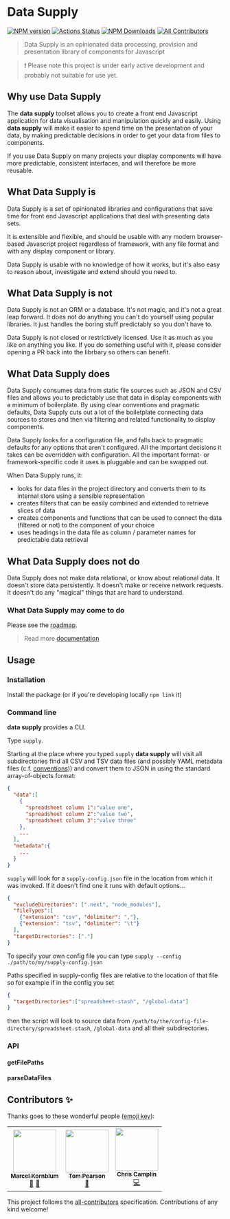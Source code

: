# Data Supply

[![NPM version](https://img.shields.io/npm/v/@datasupply/datasupply.svg)](https://www.npmjs.com/package/@datasupply/datasupply) [![Actions Status](https://github.com/signal-noise/datasupply/workflows/Test%20and%20Lint/badge.svg)](https://github.com/signal-noise/datasupply/actions) [![NPM Downloads](https://img.shields.io/npm/dm/@datasupply/datasupply.svg)](https://npmcharts.com/compare/@datasupply/datasupply?minimal=true)<!-- ALL-CONTRIBUTORS-BADGE:START - Do not remove or modify this section --> [![All Contributors](https://img.shields.io/badge/all_contributors-3-orange.svg)](#contributors-)<!-- ALL-CONTRIBUTORS-BADGE:END -->

> Data Supply is an opinionated data processing, provision and presentation library of components for Javascript

> ❗ Please note this project is under early active development and probably not suitable for use yet.

## Why use Data Supply

The __data supply__ toolset allows you to create a front end Javascript application for data visualisation and manipulation quickly and easily. Using __data supply__ will make it easier to spend time on the presentation of your data, by making predictable decisions in order to get your data from files to components.

If you use Data Supply on many projects your display components will have more predictable, consistent interfaces, and will therefore be more reusable.

## What Data Supply is

Data Supply is a set of opinionated libraries and configurations that save time for front end Javascript applications that deal with presenting data sets.

It is extensible and flexible, and should be usable with any modern browser-based Javascript project regardless of framework, with any file format and with any display component or library.

Data Supply is usable with no knowledge of how it works, but it's also easy to reason about, investigate and extend should you need to.

## What Data Supply is not

Data Supply is not an ORM or a database. It's not magic, and it's not a great leap forward. It does not do anything you can't do yourself using popular libraries. It just handles the boring stuff predictably so you don't have to.

Data Supply is not closed or restrictively licensed. Use it as much as you like on anything you like. If you do something useful with it, please consider opening a PR back into the librbary so others can benefit.

## What Data Supply does

Data Supply consumes data from static file sources such as JSON and CSV files and allows you to predictably use that data in display components with a minimum of boilerplate. By using clear conventions and pragmatic defaults, Data Supply cuts out a lot of the boiletplate connecting data sources to stores and then via filtering and related functionality to display components.

Data Supply looks for a configuration file, and falls back to pragmatic defaults for any options that aren't configured. All the important decisions it takes can be overridden with configuration. All the important format- or framework-specific code it uses is pluggable and can be swapped out.

When Data Supply runs, it:

- looks for data files in the project directory and converts them to its internal store using a sensible representation
- creates filters that can be easily combined and extended to retrieve slices of data
- creates components and functions that can be used to connect the data (filtered or not) to the component of your choice
- uses headings in the data file as column / parameter names for predictable data retrieval

## What Data Supply does not do

Data Supply does not make data relational, or know about relational data. It doesn't store data persistently. It doesn't make or receive network requests. It doesn't do any "magical" things that are hard to understand.

### What Data Supply may come to do

Please see the [roadmap](./docs/roadmap.md).

> Read more [documentation](./docs/index.md)

## Usage

### Installation
Install the package (or if you're developing locally `npm link` it)
### Command line
__data supply__ provides a CLI.

Type `supply`.

Starting at the place where you typed `supply` __data supply__ will visit all subdirectories find all CSV and TSV data files (and possibly YAML metadata files (c.f. [conventions](docs/conventions.md))) and convert them to JSON in using the standard array-of-objects format:

```json
{
  "data":[
    {
      "spreadsheet column 1":"value one",
      "spreadsheet column 2":"value two",
      "spreadsheet column 3":"value three"
    },
    ...
  ],
  "metadata":{
    ...
  }
}
```

`supply` will look for a `supply-config.json` file in the location from which it was invoked. 
If it doesn't find one it runs with default options...
```json
{
  "excludeDirectories": [".next", "node_modules"],
  "fileTypes":[
    {"extension": "csv", "delimiter": ","},
    {"extension": "tsv", "delimiter": "\t"}
  ],
  "targetDirectories": ["."]
}
```

To specify your own config file you can type `supply --config ./path/to/my/supply-config.json` 

Paths specified in supply-config files are relative to the location of that file so for example if in the config you set
```json
{
  "targetDirectories":["spreadsheet-stash", "/global-data"]
}
```
then the script will look to source data from `/path/to/the/config-file-directory/spreadsheet-stash`, `/global-data` and all their subdirectories.

### API

#### getFilePaths

#### parseDataFiles

## Contributors ✨

Thanks goes to these wonderful people ([emoji key](https://allcontributors.org/docs/en/emoji-key)):

<!-- ALL-CONTRIBUTORS-LIST:START - Do not remove or modify this section -->
<!-- prettier-ignore-start -->
<!-- markdownlint-disable -->
<table>
  <tr>
    <td align="center"><a href="http://www.marcelkornblum.com"><img src="https://avatars1.githubusercontent.com/u/1162347?v=4?s=100" width="100px;" alt=""/><br /><sub><b>Marcel Kornblum</b></sub></a><br /><a href="https://github.com/signal-noise/datasupply/commits?author=marcelkornblum" title="Documentation">📖</a> <a href="#ideas-marcelkornblum" title="Ideas, Planning, & Feedback">🤔</a></td>
    <td align="center"><a href="http://www.toffeemilkshake.co.uk"><img src="https://avatars3.githubusercontent.com/u/125399?v=4?s=100" width="100px;" alt=""/><br /><sub><b>Tom Pearson</b></sub></a><br /><a href="https://github.com/signal-noise/datasupply/commits?author=tomgp" title="Documentation">📖</a></td>
    <td align="center"><a href="https://github.com/chriscamplin"><img src="https://avatars.githubusercontent.com/u/342953?v=4?s=100" width="100px;" alt=""/><br /><sub><b>Chris Camplin</b></sub></a><br /><a href="https://github.com/signal-noise/datasupply/commits?author=chriscamplin" title="Code">💻</a></td>
  </tr>
</table>

<!-- markdownlint-restore -->
<!-- prettier-ignore-end -->

<!-- ALL-CONTRIBUTORS-LIST:END -->

This project follows the [all-contributors](https://github.com/all-contributors/all-contributors) specification. Contributions of any kind welcome!

